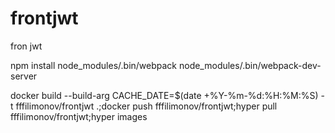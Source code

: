 # frontjwt
fron jwt

npm install
node_modules/.bin/webpack
node_modules/.bin/webpack-dev-server

docker build --build-arg CACHE_DATE=$(date +%Y-%m-%d:%H:%M:%S) -t fffilimonov/frontjwt .;docker push fffilimonov/frontjwt;hyper pull fffilimonov/frontjwt;hyper images
